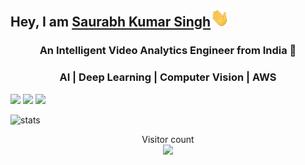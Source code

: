 <h2>Hey, I am <a href="https://www.linkedin.com/in/saurabh-kumar-singh-006947128/">Saurabh Kumar Singh</a><img src="https://raw.githubusercontent.com/ABSphreak/ABSphreak/master/gifs/Hi.gif" width="30px"></h2> 


<h3 align="center">An Intelligent Video Analytics Engineer from India 👾</h3>
<h3 align="center">AI | Deep Learning | Computer Vision | AWS</h3>  

[![](https://img.shields.io/github/followers/zenithexpo?color=%23181717&label=&logo=github&style=for-the-badge)](https://github.com/imSrbh)
[![](https://img.shields.io/badge/-Connect-%230077B5?style=for-the-badge&logo=linkedin)](https://www.linkedin.com/in/saurabh-kumar-singh-006947128/)
[![](https://img.shields.io/twitter/follow/DikshaVv?color=%231DA1F2&label=&logo=twitter&logoColor=%23ffffff&style=for-the-badge)](https://twitter.com/im_srbh)

![stats](https://github-readme-stats.vercel.app/api?username=imSrbh)


<p align="center"> 
  Visitor count<br>
  <img src="https://profile-counter.glitch.me/imSrbh/count.svg" />

</p>
